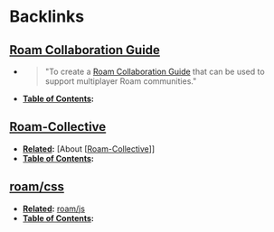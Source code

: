 
# Backlinks
## [Roam Collaboration Guide](<Roam Collaboration Guide.md>)
- > "To create a [Roam Collaboration Guide](<Roam Collaboration Guide.md>) that can be used to support multiplayer Roam communities."
- **[Table of Contents](<Table of Contents.md>):**

## [Roam-Collective](<Roam-Collective.md>)
- **[Related](<Related.md>):** [About [[Roam-Collective](<About [[Roam-Collective.md>)]]
- **[Table of Contents](<Table of Contents.md>):**

## [roam/css](<roam/css.md>)
- **[Related](<Related.md>):** [roam/js](<roam/js.md>)
- **[Table of Contents](<Table of Contents.md>):**

